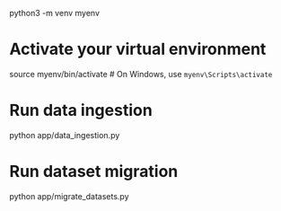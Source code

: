 python3 -m venv myenv

# Activate your virtual environment

source myenv/bin/activate # On Windows, use `myenv\Scripts\activate`

# Run data ingestion

python app/data_ingestion.py

# Run dataset migration

python app/migrate_datasets.py
